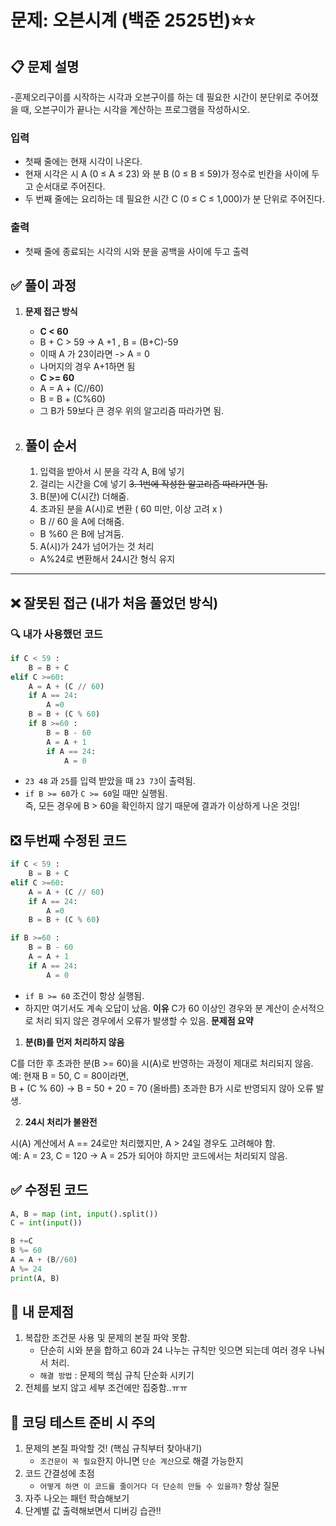 # **문제: 오븐시계 (백준 2525번)⭐️⭐️**

## 📋 **문제 설명**

-훈제오리구이를 시작하는 시각과 오븐구이를 하는 데 필요한 시간이 분단위로 주어졌을 때, 오븐구이가 끝나는 시각을 계산하는 프로그램을 작성하시오.

### 입력

- 첫째 줄에는 현재 시각이 나온다.
- 현재 시각은 시 A (0 ≤ A ≤ 23) 와 분 B (0 ≤ B ≤ 59)가 정수로 빈칸을 사이에 두고 순서대로 주어진다.
- 두 번째 줄에는 요리하는 데 필요한 시간 C (0 ≤ C ≤ 1,000)가 분 단위로 주어진다.

### 출력

- 첫째 줄에 종료되는 시각의 시와 분을 공백을 사이에 두고 출력

## ✅ **풀이 과정**

1. **문제 접근 방식**

   - **C < 60**
   - B + C > 59 -> A +1 , B = (B+C)-59
   - 이때 A 가 23이라면 -> A = 0
   - 나머지의 경우 A+1하면 됨
   - **C >= 60**
   - A = A + (C//60)
   - B = B + (C%60)
   - 그 B가 59보다 큰 경우 위의 알고리즘 따라가면 됨.

2. ## **풀이 순서**
   1. 입력을 받아서 시 분을 각각 A, B에 넣기
   2. 걸리는 시간을 C에 넣기
      ~~3. 1번에 작성한 알고리즘 따라가면 됨.~~
   3. B(분)에 C(시간) 더해줌.
   4. 초과된 분을 A(시)로 변환 ( 60 미만, 이상 고려 x )
   - B // 60 을 A에 더해줌.
   - B %60 은 B에 남겨둠.
   5. A(시)가 24가 넘어가는 것 처리
   - A%24로 변환해서 24시간 형식 유지

---

## ❌ **잘못된 접근 (내가 처음 풀었던 방식)**

### 🔍 내가 사용했던 코드

```python
if C < 59 :
    B = B + C
elif C >=60:
    A = A + (C // 60)
    if A == 24:
        A =0
    B = B + (C % 60)
    if B >=60 :
        B = B - 60
        A = A + 1
        if A == 24:
            A = 0
```

- `23 48` 과 `25`를 입력 받았을 때 `23 73`이 출력됨.
- `if B >= 60`가 `C >= 60`일 때만 실행됨.
  <br>
  즉, 모든 경우에 B > 60을 확인하지 않기 때문에 결과가 이상하게 나온 것임!

## ❎ **두번째 수정된 코드**

```python
if C < 59 :
    B = B + C
elif C >=60:
    A = A + (C // 60)
    if A == 24:
        A =0
    B = B + (C % 60)

if B >=60 :
    B = B - 60
    A = A + 1
    if A == 24:
        A = 0
```

- `if B >= 60` 조건이 항상 실행됨.
- 하지만 여기서도 계속 오답이 났음.
  **이유**
  C가 60 이상인 경우와 분 계산이 순서적으로 처리 되지 않은 경우에서 오류가 발생할 수 있음.
  **문제점 요약**

1. **분(B)를 먼저 처리하지 않음**

C를 더한 후 초과한 분(B >= 60)을 시(A)로 반영하는 과정이 제대로 처리되지 않음.
<br>
예: 현재 B = 50, C = 80이라면, <br>
B + (C % 60) → B = 50 + 20 = 70 (올바름)
초과한 B가 시로 반영되지 않아 오류 발생.

2. **24시 처리가 불완전**

시(A) 계산에서 A == 24로만 처리했지만, A > 24일 경우도 고려해야 함.<br>
예: A = 23, C = 120 → A = 25가 되어야 하지만 코드에서는 처리되지 않음.

## ✅ **수정된 코드**

```python
A, B = map (int, input().split())
C = int(input())

B +=C
B %= 60
A = A + (B//60)
A %= 24
print(A, B)
```

## 🧐 **내 문제점**

1. 복잡한 조건문 사용 및 문제의 본질 파악 못함.
   - 단순히 시와 분을 합하고 60과 24 나누는 규칙만 잇으면 되는데 여러 경우 나눠서 처리.
   - `해결 방법` : 문제의 핵심 규칙 단순화 시키기
2. 전체를 보지 않고 세부 조건에만 집중함..ㅠㅠ

## 🚀 **코딩 테스트 준비 시 주의**

1. 문제의 본질 파악할 것! (핵심 규칙부터 찾아내기)
   - `조건문이 꼭 필요`한지 아니면 `단순 계산`으로 해결 가능한지
2. 코드 간결성에 초점
   - `어떻게 하면 이 코드를 줄이거다 더 단순히 만들 수 있을까?` 항상 질문
3. 자주 나오는 패턴 학습해보기
4. 단계별 값 출력해보면서 디버깅 습관!!
